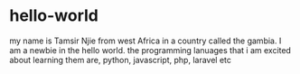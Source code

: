 # hello-world
my name is Tamsir Njie from west Africa in a country called the gambia. I am a newbie in the hello world. the programming lanuages that i am excited about learning them are, python, javascript, php, laravel etc
